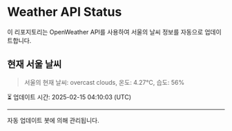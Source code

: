 
# Weather API Status

이 리포지토리는 OpenWeather API를 사용하여 서울의 날씨 정보를 자동으로 업데이트합니다.

## 현재 서울 날씨
> 서울의 현재 날씨: overcast clouds, 온도: 4.27°C, 습도: 56%

⏳ 업데이트 시간: 2025-02-15 04:10:03 (UTC)

---
자동 업데이트 봇에 의해 관리됩니다.
